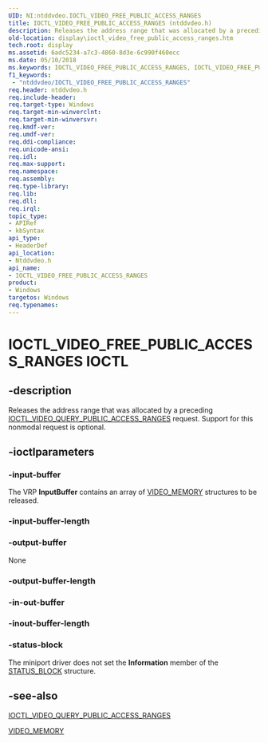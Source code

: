 ```yaml
---
UID: NI:ntddvdeo.IOCTL_VIDEO_FREE_PUBLIC_ACCESS_RANGES
title: IOCTL_VIDEO_FREE_PUBLIC_ACCESS_RANGES (ntddvdeo.h)
description: Releases the address range that was allocated by a preceding IOCTL_VIDEO_QUERY_PUBLIC_ACCESS_RANGES request. Support for this nonmodal request is optional.
old-location: display\ioctl_video_free_public_access_ranges.htm
tech.root: display
ms.assetid: 6adc5234-a7c3-4860-8d3e-6c990f460ecc
ms.date: 05/10/2018
ms.keywords: IOCTL_VIDEO_FREE_PUBLIC_ACCESS_RANGES, IOCTL_VIDEO_FREE_PUBLIC_ACCESS_RANGES control, IOCTL_VIDEO_FREE_PUBLIC_ACCESS_RANGES control code [Display Devices], Video_IOCTLs_8b60ca4e-5d15-4fa1-8257-805d90276262.xml, display.ioctl_video_free_public_access_ranges, ntddvdeo/IOCTL_VIDEO_FREE_PUBLIC_ACCESS_RANGES
f1_keywords:
 - "ntddvdeo/IOCTL_VIDEO_FREE_PUBLIC_ACCESS_RANGES"
req.header: ntddvdeo.h
req.include-header: 
req.target-type: Windows
req.target-min-winverclnt: 
req.target-min-winversvr: 
req.kmdf-ver: 
req.umdf-ver: 
req.ddi-compliance: 
req.unicode-ansi: 
req.idl: 
req.max-support: 
req.namespace: 
req.assembly: 
req.type-library: 
req.lib: 
req.dll: 
req.irql: 
topic_type:
- APIRef
- kbSyntax
api_type:
- HeaderDef
api_location:
- Ntddvdeo.h
api_name:
- IOCTL_VIDEO_FREE_PUBLIC_ACCESS_RANGES
product:
- Windows
targetos: Windows
req.typenames: 
---
```


# IOCTL_VIDEO_FREE_PUBLIC_ACCESS_RANGES IOCTL


## -description



Releases the address range that was allocated by a preceding <a href="https://docs.microsoft.com/windows-hardware/drivers/ddi/ntddvdeo/ni-ntddvdeo-ioctl_video_query_public_access_ranges">IOCTL_VIDEO_QUERY_PUBLIC_ACCESS_RANGES</a> request. Support for this nonmodal request is optional.




## -ioctlparameters




### -input-buffer

The VRP <b>InputBuffer</b> contains an array of <a href="https://docs.microsoft.com/windows-hardware/drivers/ddi/ntddvdeo/ns-ntddvdeo-_video_memory">VIDEO_MEMORY</a> structures to be released.


### -input-buffer-length








### -output-buffer

None


### -output-buffer-length








### -in-out-buffer








### -inout-buffer-length








### -status-block

The miniport driver does not set the <b>Information</b> member of the <a href="https://docs.microsoft.com/windows-hardware/drivers/ddi/video/ns-video-_status_block">STATUS_BLOCK</a> structure.


## -see-also




<a href="https://docs.microsoft.com/windows-hardware/drivers/ddi/ntddvdeo/ni-ntddvdeo-ioctl_video_query_public_access_ranges">IOCTL_VIDEO_QUERY_PUBLIC_ACCESS_RANGES</a>



<a href="https://docs.microsoft.com/windows-hardware/drivers/ddi/ntddvdeo/ns-ntddvdeo-_video_memory">VIDEO_MEMORY</a>
 

 

